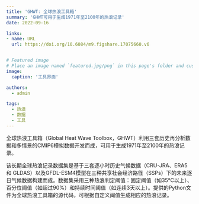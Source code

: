 ```yaml
---
title: 'GHWT: 全球热浪工具箱'
summary: 'GHWT可用于生成1971年至2100年的热浪记录'
date: 2022-09-16

links:
- name: URL
  url: https://doi.org/10.6084/m9.figshare.17075660.v6


# Featured image
# Place an image named `featured.jpg/png` in this page's folder and customize its options here.
image:
  caption: '工具界面'

authors:
  - admin

tags:
  - 热浪
  - 数据
  - 工具
---
```


全球热浪工具箱（Global Heat Wave Toolbox，GHWT）利用三套历史再分析数据和多情景的CMIP6模拟数据开发而成，可用于生成1971年至2100年的热浪记录。

该长期全球热浪记录数据集是基于三套逐小时历史气候数据（CRU-JRA、ERA5 和 GLDAS）以及GFDL-ESM4模型在三种共享社会经济路径（SSPs）下的未来逐日气候数据构建而成。数据集采用三种热浪判定阈值：固定阈值（如35°C以上）、百分位阈值（如超过90%）和持续时间阈值（如连续3天以上）。提供的Python文件为全球热浪工具箱的源代码，可根据自定义阈值生成相应的热浪记录。